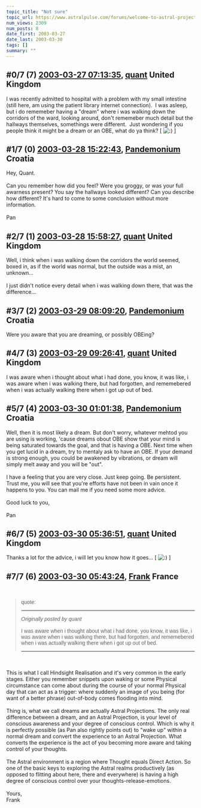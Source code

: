 ```yaml
---
topic_title: "Not sure"
topic_url: https://www.astralpulse.com/forums/welcome-to-astral-projection-experiences!/not-sure-3950
num_views: 2309
num_posts: 8
date_first: 2003-03-27
date_last: 2003-03-30
tags: []
summary: ""
---
```


## \#0/7 (7) [2003-03-27 07:13:35](https://www.astralpulse.com/forums/index.php?msg=119666), [quant](https://www.astralpulse.com/forums/profile/?u=642) United Kingdom ##
<section>
I was recently admitted to hospital with a problem with my small intestine (still here, am using the patient library internet connection).  I was asleep, but i do rememeber having a "dream" where i was walking down the corridors of the ward, looking around, don't rememeber much detail but the hallways themselves, somethings were different.  Just wondering if you people think it might be a dream or an OBE, what do ya think? [
<img alt=":)" class="smiley" src="https://www.astralpulse.com/forums/Smileys/fugue/smiley.png" title="Smiley"/>
]
</section>

## \#1/7 (0) [2003-03-28 15:22:43](https://www.astralpulse.com/forums/index.php?msg=26393), [Pandemonium](https://www.astralpulse.com/forums/profile/?u=1907) Croatia ##
<section>
Hey, Quant.
<br>
<br>
Can you remember how did you feel? Were you groggy, or was your full awarness present? You say the hallways looked different? Can you describe how different? It's hard to come to some conclusion without more information.
<br>
<br>
Pan
</section>

## \#2/7 (1) [2003-03-28 15:58:27](https://www.astralpulse.com/forums/index.php?msg=26399), [quant](https://www.astralpulse.com/forums/profile/?u=642) United Kingdom ##
<section>
Well, i think when i was walking down the corridors the world seemed, boxed in, as if the world was normal, but the outside was a mist, an unknown...
<br>
<br>
I just didn't notice every detail when i was walking down there, that was the difference...
</section>

## \#3/7 (2) [2003-03-29 08:09:20](https://www.astralpulse.com/forums/index.php?msg=26440), [Pandemonium](https://www.astralpulse.com/forums/profile/?u=1907) Croatia ##
<section>
Were you aware that you are dreaming, or possibly OBEing?
</section>

## \#4/7 (3) [2003-03-29 09:26:41](https://www.astralpulse.com/forums/index.php?msg=26442), [quant](https://www.astralpulse.com/forums/profile/?u=642) United Kingdom ##
<section>
I was aware when i thought about what i had done, you know, it was like, i was aware when i was walking there, but had forgotten, and rememebered when i was actually walking there when i got up out of bed.
</section>

## \#5/7 (4) [2003-03-30 01:01:38](https://www.astralpulse.com/forums/index.php?msg=26512), [Pandemonium](https://www.astralpulse.com/forums/profile/?u=1907) Croatia ##
<section>
Well, then it is most likely a dream. But don't worry, whatever mehtod you are using is working, 'cause dreams obout OBE show that your mind is being saturated towards the goal, and that is having a OBE. Next time when you get lucid in a dream, try to mentaly ask to have an OBE. If your demand is strong enough, you could be awakened by vibrations, or dream will simply melt away and you will be "out".
<br>
<br>
I have a feeling that you are very close. Just keep going. Be persistent. Trust me, you will see that you're efforts have not been in vain once it happens to you. You can mail me if you need some more advice.
<br>
<br>
Good luck to you,
<br>
<br>
Pan
</section>

## \#6/7 (5) [2003-03-30 05:36:51](https://www.astralpulse.com/forums/index.php?msg=26525), [quant](https://www.astralpulse.com/forums/profile/?u=642) United Kingdom ##
<section>
Thanks a lot for the advice, i will let you know how it goes... [
<img alt=":)" class="smiley" src="https://www.astralpulse.com/forums/Smileys/fugue/smiley.png" title="Smiley"/>
]
</section>

## \#7/7 (6) [2003-03-30 05:43:24](https://www.astralpulse.com/forums/index.php?msg=26526), [Frank](https://www.astralpulse.com/forums/profile/?u=359) France ##
<section>
<br>
<blockquote id='"quote"'>
 <font face='"Arial"' id='"quote"' size='"1"'>
  quote:
  <hr height='"1"' id='"quote"' noshade=""/>
  <i>
   Originally posted by quant
  </i>
  <br>
  <br>
  I was aware when i thought about what i had done, you know, it was like, i was aware when i was walking there, but had forgotten, and rememebered when i was actually walking there when i got up out of bed.
  <br>
  <hr height='"1"' id='"quote"' noshade=""/>
 </font>
</blockquote>
<br>
<br>
This is what I call Hindsight Realisation and it's very common in the early stages. Either you remember snippets upon waking or some Physical circumstance can come about during the course of your normal Physical day that can act as a trigger: where suddenly an image of you being (for want of a better phrase) out-of-body comes flooding into mind.
<br>
<br>
Thing is, what we call dreams are actually Astral Projections. The only real difference between a dream, and an Astral Projection, is your level of conscious awareness and your degree of conscious control. Which is why it is perfectly possible (as Pan also rightly points out) to "wake up" within a normal dream and convert the experience to an Astral Projection. What converts the experience is the act of you becoming more aware and taking control of your thoughts.
<br>
<br>
The Astral environment is a region where Thought equals Direct Action. So one of the basic keys to exploring the Astral realms productively (as opposed to flitting about here, there and everywhere) is having a high degree of conscious control over your thoughts-release-emotions.
<br>
<br>
Yours,
<br>
Frank
<br>
<br>
<br>
</section>